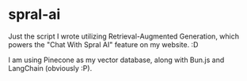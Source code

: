# spral-ai

Just the script I wrote utilizing Retrieval-Augmented Generation, which powers the "Chat With Spral AI" feature on my website. :D

I am using Pinecone as my vector database, along with Bun.js and LangChain (obviously :P).